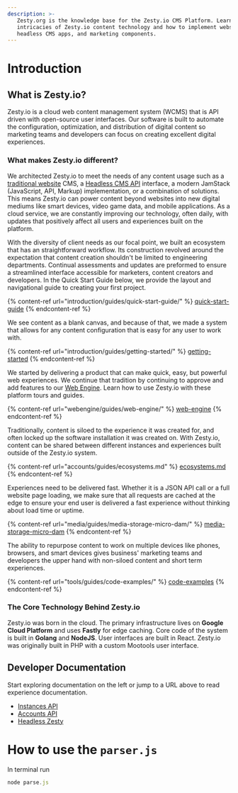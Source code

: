 ```yaml
---
description: >-
   Zesty.org is the knowledge base for the Zesty.io CMS Platform. Learn the
   intricacies of Zesty.io content technology and how to implement websites,
   headless CMS apps, and marketing components.
---
```


# Introduction

## What is Zesty.io?

Zesty.io is a cloud web content management system (WCMS) that is API driven with open-source user interfaces. Our software is built to automate the configuration, optimization, and distribution of digital content so marketing teams and developers can focus on creating excellent digital experiences.

### What makes Zesty.io different?

We architected Zesty.io to meet the needs of any content usage such as a [traditional website](webengine/guides/web-engine/) CMS, a [Headless CMS API](tools/guides/code-examples/) interface, a modern JamStack (JavaScript, API, Markup) implementation, or a combination of solutions. This means Zesty.io can power content beyond websites into new digital mediums like smart devices, video game data, and mobile applications. As a cloud service, we are constantly improving our technology, often daily, with updates that positively affect all users and experiences built on the platform.

With the diversity of client needs as our focal point, we built an ecosystem that has an straightforward workflow. Its construction revolved around the expectation that content creation shouldn't be limited to engineering departments. Continual assessments and updates are preformed to ensure a streamlined interface accessible for marketers, content creators and developers. In the Quick Start Guide below, we provide the layout and navigational guide to creating your first project.

{% content-ref url="introduction/guides/quick-start-guide/" %}
[quick-start-guide](introduction/guides/quick-start-guide/)
{% endcontent-ref %}

We see content as a blank canvas, and because of that, we made a system that allows for any content configuration that is easy for any user to work with.

{% content-ref url="introduction/guides/getting-started/" %}
[getting-started](introduction/guides/getting-started/)
{% endcontent-ref %}

We started by delivering a product that can make quick, easy, but powerful web experiences. We continue that tradition by continuing to approve and add features to our [Web Engine](webengine/guides/web-engine/). Learn how to use Zesty.io with these platform tours and guides.

{% content-ref url="webengine/guides/web-engine/" %}
[web-engine](webengine/guides/web-engine/)
{% endcontent-ref %}

Traditionally, content is siloed to the experience it was created for, and often locked up the software installation it was created on. With Zesty.io, content can be shared between different instances and experiences built outside of the Zesty.io system.

{% content-ref url="accounts/guides/ecosystems.md" %}
[ecosystems.md](accounts/guides/ecosystems.md)
{% endcontent-ref %}

Experiences need to be delivered fast. Whether it is a JSON API call or a full website page loading, we make sure that all requests are cached at the edge to ensure your end user is delivered a fast experience without thinking about load time or uptime.

{% content-ref url="media/guides/media-storage-micro-dam/" %}
[media-storage-micro-dam](media/guides/media-storage-micro-dam/)
{% endcontent-ref %}

The ability to repurpose content to work on multiple devices like phones, browsers, and smart devices gives business' marketing teams and developers the upper hand with non-siloed content and short term experiences.

{% content-ref url="tools/guides/code-examples/" %}
[code-examples](tools/guides/code-examples/)
{% endcontent-ref %}

### The Core Technology Behind Zesty.io

Zesty.io was born in the cloud. The primary infrastructure lives on **Google Cloud Platform** and uses **Fastly** for edge caching. Core code of the system is built in **Golang** and **NodeJS**. User interfaces are built in React. Zesty.io was originally built in PHP with a custom Mootools user interface.

## Developer Documentation

Start exploring documentation on the left or jump to a URL above to read experience documentation.

-  [Instances API](https://instances-api.zesty.org/)
-  [Accounts API](https://accounts-api.zesty.org/)
-  [Headless Zesty](tools/guides/code-examples/)

# How to use the `parser.js`

In terminal run

```jsx
node parse.js
```
